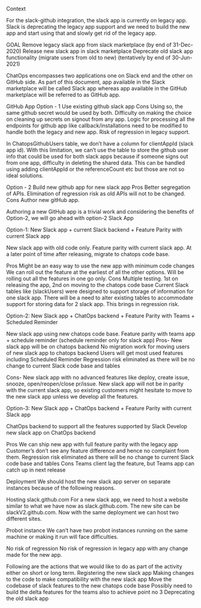 Context

For the slack-github integration, the slack app is currently on legacy app. Slack is deprecating the legacy app support and we need to build the new app and start using that and slowly get rid of the legacy app.


GOAL
Remove legacy slack app from slack marketplace (by end of 31-Dec-2020)
Release new slack app in slack marketplace
Deprecate old slack app functionality (migrate users from old to new) (tentatively by end of 30-Jun-2021)

ChatOps encompasses two applications one on Slack end and the other on GitHub side. As part of this document, app available in the Slack marketplace will be called Slack app whereas app available in the GitHub marketplace will be referred to as GitHub app.

GitHub App
Option - 1 Use existing github slack app
Cons
Using so, the same github secret would be used by both. 
Difficulty on making the choice on cleaning up secrets on signout from any app.
Logic for processing all the endpoints for github app like callback/installations need to be modified to handle both the legacy and new app.
Risk of regression in legacy support.

In ChatopsGithubUsers table, we don’t have a column for clientAppId (slack app id). With this limitation, we can’t use the table to store the github user info that could be used for both slack apps because if someone signs out from one app, difficulty in deleting the shared data. This can be handled using adding clientAppId or the referenceCount etc but those are not so ideal solutions.

Option - 2 Build new github app for new slack app
Pros
Better segregation of APIs.
Elimination of regression risk as old APIs will not to be changed.
Cons
Author new gitHub app.


Authoring a new GitHub app is a trivial work and considering the benefits of Option-2, we will go ahead with option-2
Slack App

Option-1: New Slack app + current Slack backend + Feature Parity with current Slack app
 
New slack app with old code only.
Feature parity with current slack app.
At a later point of time after releasing, migrate to chatops code base.

Pros
Might be an easy way to use the new app with minimum code changes
We can roll out the feature at the earliest of all the other options.
Will be rolling out all the features in one go only.
Cons
Multiple testing. 1st on releasing the app, 2nd on moving to the chatops code base
Current Slack tables like (slackUsers) were designed to support storage of information for one slack app. There will be a need to alter existing tables to accommodate support for storing data for 2 slack app. This brings in regression risk.
 
Option-2:  New Slack app + ChatOps backend + Feature Parity with Teams + Scheduled Reminder


New slack app using new chatops code base.
Feature parity with teams app + schedule reminder (schedule reminder only for slack app)
Pros-
New slack app will be on chatops backend
No migration work for moving users of new slack app to chatops backend
Users will get most used features including Scheduled Reminder
Regression risk eliminated as there will be no change to current Slack code base and tables

Cons-
New slack app with no advanced features like deploy, create issue, snooze, open/reopen/close pr/issue.
New slack app will not be in parity with the current slack app, so existing customers might hesitate to move to the new slack app unless we develop all the features.



Option-3: New Slack app + ChatOps backend + Feature Parity with current Slack app 

ChatOps backend to support all the features supported by Slack
Develop new slack app on ChatOps backend

Pros
We can ship new app with full feature parity with the legacy app
Customer’s don’t see any feature difference and hence no complaint from them.
Regression risk eliminated as there will be no change to current Slack code base and tables
Cons
Teams client lag the feature, but Teams app can catch up in next release


Deployment
We should host the new slack app server on separate instances because of the following reasons.

Hosting slack.github.com
For a new slack app, we need to host a website similar to what we have now as slack.github.com. The new site can be slackV2.github.com. Now with the same deployment we can host two different sites.

Probot instance
We can’t have two probot instances running on the same machine or making it run will face difficulties.

No risk of regression
No risk of regression in legacy app with any change made for the new app.


Following are the actions that we would like to do as part of the activity either on short or long term.
Registering the new slack app
Making changes to the code to make compatibility with the new slack app
Move the codebase of slack features to the new chatops code base
Possibly need to build the delta features for the teams also to achieve point no 3
Deprecating the old slack app

